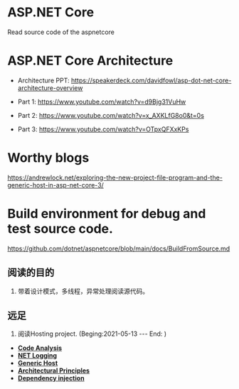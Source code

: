 # ASP.NET Core

Read source code of the aspnetcore

# ASP.NET Core Architecture

+ Architecture PPT: https://speakerdeck.com/davidfowl/asp-dot-net-core-architecture-overview
+ Part 1: https://www.youtube.com/watch?v=d9Bjg31VuHw

+ Part 2: https://www.youtube.com/watch?v=x_AXKLfG8o0&t=0s
+ Part 3: https://www.youtube.com/watch?v=OTpxQFXxKPs

# Worthy blogs

https://andrewlock.net/exploring-the-new-project-file-program-and-the-generic-host-in-asp-net-core-3/

# Build environment for debug and test source code.

https://github.com/dotnet/aspnetcore/blob/main/docs/BuildFromSource.md

## 阅读的目的 

1. 带着设计模式，多线程，异常处理阅读源代码。

## 远足

1. 阅读Hosting project. (Beging:2021-05-13 --- End: )

+ **[Code Analysis](https://docs.microsoft.com/en-us/dotnet/fundamentals/code-analysis/overview)**
+ **[NET Logging](https://docs.microsoft.com/en-us/dotnet/core/extensions/logging?tabs=command-line)** 
+ **[Generic Host](https://docs.microsoft.com/en-us/dotnet/core/extensions/generic-host)**
+ **[Architectural Principles](https://docs.microsoft.com/en-us/dotnet/architecture/modern-web-apps-azure/architectural-principles)**
+ **[Dependency injection](https://docs.microsoft.com/en-us/dotnet/core/extensions/dependency-injection)**
